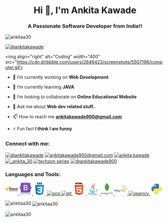 <h1 align="center">Hi 👋, I'm Ankita Kawade</h1>
<h3 align="center">A Passionate Software Developer from India!!</h3>

<p align="left"> <img src="https://komarev.com/ghpvc/?username=ankitaa30&label=Profile%20views&color=0e75b6&style=flat" alt="ankitaa30" /> </p>

<p align="left"> <a href="https://twitter.com/@ankitakawade" target="blank"><img src="https://img.shields.io/twitter/follow/@ankitakawade?logo=twitter&style=for-the-badge" alt="@ankitakawade" /></a> </p>

<img align="right" alt="Coding" width="400" src="https://cdn.dribbble.com/users/2646423/screenshots/5507196/computer.gif>

- 🔭 I’m currently working on **Web Development**

- 🌱 I’m currently learning **JAVA**

- 👯 I’m looking to collaborate on **Online Educational Website**

- 💬 Ask me about **Web dev related stuff..**

- 📫 How to reach me **ankitakawade900@gmail.com**

- ⚡ Fun fact **I think I am funny**

<h3 align="left">Connect with me:</h3>
<p align="left">
<a href="https://twitter.com/@ankitakawade" target="blank"><img align="center" src="https://raw.githubusercontent.com/rahuldkjain/github-profile-readme-generator/master/src/images/icons/Social/twitter.svg" alt="@ankitakawade" height="30" width="40" /></a>
<a href="https://linkedin.com/in/ankitakawade900@gmail.com" target="blank"><img align="center" src="https://raw.githubusercontent.com/rahuldkjain/github-profile-readme-generator/master/src/images/icons/Social/linked-in-alt.svg" alt="ankitakawade900@gmail.com" height="30" width="40" /></a>
<a href="https://fb.com/ankita kawade" target="blank"><img align="center" src="https://raw.githubusercontent.com/rahuldkjain/github-profile-readme-generator/master/src/images/icons/Social/facebook.svg" alt="ankita kawade" height="30" width="40" /></a>
<a href="https://instagram.com/_ankita_30" target="blank"><img align="center" src="https://raw.githubusercontent.com/rahuldkjain/github-profile-readme-generator/master/src/images/icons/Social/instagram.svg" alt="_ankita_30" height="30" width="40" /></a>
<a href="https://www.youtube.com/c/techzon series" target="blank"><img align="center" src="https://raw.githubusercontent.com/rahuldkjain/github-profile-readme-generator/master/src/images/icons/Social/youtube.svg" alt="techzon series" height="30" width="40" /></a>
<a href="https://www.hackerrank.com/@ankitakawade900" target="blank"><img align="center" src="https://raw.githubusercontent.com/rahuldkjain/github-profile-readme-generator/master/src/images/icons/Social/hackerrank.svg" alt="@ankitakawade900" height="30" width="40" /></a>
</p>

<h3 align="left">Languages and Tools:</h3>
<p align="left"> <a href="https://aws.amazon.com" target="_blank" rel="noreferrer"> <img src="https://raw.githubusercontent.com/devicons/devicon/master/icons/amazonwebservices/amazonwebservices-original-wordmark.svg" alt="aws" width="40" height="40"/> </a> <a href="https://getbootstrap.com" target="_blank" rel="noreferrer"> <img src="https://raw.githubusercontent.com/devicons/devicon/master/icons/bootstrap/bootstrap-plain-wordmark.svg" alt="bootstrap" width="40" height="40"/> </a> <a href="https://www.w3schools.com/css/" target="_blank" rel="noreferrer"> <img src="https://raw.githubusercontent.com/devicons/devicon/master/icons/css3/css3-original-wordmark.svg" alt="css3" width="40" height="40"/> </a> <a href="https://cloud.google.com" target="_blank" rel="noreferrer"> <img src="https://www.vectorlogo.zone/logos/google_cloud/google_cloud-icon.svg" alt="gcp" width="40" height="40"/> </a> <a href="https://git-scm.com/" target="_blank" rel="noreferrer"> <img src="https://www.vectorlogo.zone/logos/git-scm/git-scm-icon.svg" alt="git" width="40" height="40"/> </a> <a href="https://www.w3.org/html/" target="_blank" rel="noreferrer"> <img src="https://raw.githubusercontent.com/devicons/devicon/master/icons/html5/html5-original-wordmark.svg" alt="html5" width="40" height="40"/> </a> <a href="https://www.java.com" target="_blank" rel="noreferrer"> <img src="https://raw.githubusercontent.com/devicons/devicon/master/icons/java/java-original.svg" alt="java" width="40" height="40"/> </a> <a href="https://www.mongodb.com/" target="_blank" rel="noreferrer"> <img src="https://raw.githubusercontent.com/devicons/devicon/master/icons/mongodb/mongodb-original-wordmark.svg" alt="mongodb" width="40" height="40"/> </a> <a href="https://www.mysql.com/" target="_blank" rel="noreferrer"> <img src="https://raw.githubusercontent.com/devicons/devicon/master/icons/mysql/mysql-original-wordmark.svg" alt="mysql" width="40" height="40"/> </a> <a href="https://opencv.org/" target="_blank" rel="noreferrer"> <img src="https://www.vectorlogo.zone/logos/opencv/opencv-icon.svg" alt="opencv" width="40" height="40"/> </a> <a href="https://www.python.org" target="_blank" rel="noreferrer"> <img src="https://raw.githubusercontent.com/devicons/devicon/master/icons/python/python-original.svg" alt="python" width="40" height="40"/> </a> </p>

<p><img align="left" src="https://github-readme-stats.vercel.app/api/top-langs?username=ankitaa30&show_icons=true&locale=en&layout=compact" alt="ankitaa30" /></p>

<p>&nbsp;<img align="center" src="https://github-readme-stats.vercel.app/api?username=ankitaa30&show_icons=true&locale=en" alt="ankitaa30" /></p>

<p><img align="center" src="https://github-readme-streak-stats.herokuapp.com/?user=ankitaa30&" alt="ankitaa30" /></p>


